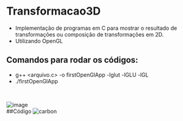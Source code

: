 # Transformacao3D
- Implementação de programas em C para mostrar o resultado de transformações ou composição de transformações em 2D.
- Utilizando OpenGL
## Comandos para rodar os códigos:
- g++ <arquivo.c> -o firstOpenGlApp -lglut -lGLU -lGL
- ./firstOpenGlApp 
</br>

![image](https://user-images.githubusercontent.com/55249802/218351750-39a71c88-00e4-4b1c-b35f-06a0a0822409.png)
</br>
##Código
![carbon](https://user-images.githubusercontent.com/55249802/218351938-ea7f0edf-19c3-4617-87e6-ee5068333bcf.png)
